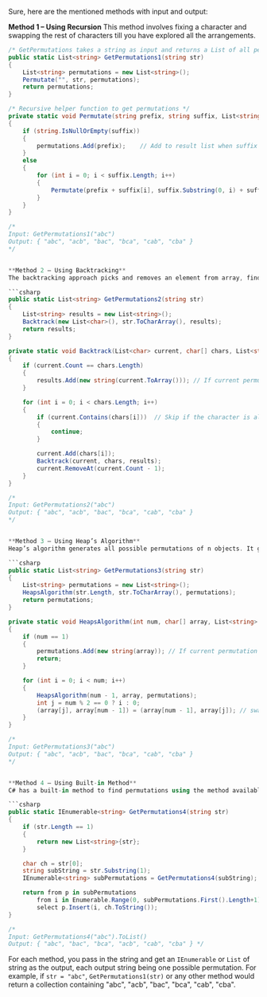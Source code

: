 Sure, here are the mentioned methods with input and output:

**Method 1 – Using Recursion**
This method involves fixing a character and swapping the rest of characters till you have explored all the arrangements.

```csharp
/* GetPermutations takes a string as input and returns a List of all permutations */
public static List<string> GetPermutations1(string str)
{
    List<string> permutations = new List<string>();
    Permutate("", str, permutations);
    return permutations;
}

/* Recursive helper function to get permutations */
private static void Permutate(string prefix, string suffix, List<string> permutations)
{
    if (string.IsNullOrEmpty(suffix))
    {
        permutations.Add(prefix);    // Add to result list when suffix is empty
    }
    else 
    {
        for (int i = 0; i < suffix.Length; i++)
        {
            Permutate(prefix + suffix[i], suffix.Substring(0, i) + suffix.Substring(i + 1), permutations);
        }
    }
}

/* 
Input: GetPermutations1("abc")
Output: { "abc", "acb", "bac", "bca", "cab", "cba" }
*/


**Method 2 – Using Backtracking**
The backtracking approach picks and removes an element from array, finds the permutations of the rest of elements, and then reinserts the picked element at all possible positions.

```csharp
public static List<string> GetPermutations2(string str)
{
    List<string> results = new List<string>();
    Backtrack(new List<char>(), str.ToCharArray(), results);
    return results;
}

private static void Backtrack(List<char> current, char[] chars, List<string> results)
{
    if (current.Count == chars.Length)
    {
        results.Add(new string(current.ToArray())); // If current permutation is valid
    }

    for (int i = 0; i < chars.Length; i++)
    {
        if (current.Contains(chars[i]))  // Skip if the character is already in current
        {
            continue;
        }

        current.Add(chars[i]);
        Backtrack(current, chars, results);
        current.RemoveAt(current.Count - 1);
    }
}

/* 
Input: GetPermutations2("abc")
Output: { "abc", "acb", "bac", "bca", "cab", "cba" }
*/


**Method 3 – Using Heap’s Algorithm**
Heap’s algorithm generates all possible permutations of n objects. It generates each permutation from the previous one by interchanging a single pair of elements.

```csharp
public static List<string> GetPermutations3(string str)
{
    List<string> permutations = new List<string>();
    HeapsAlgorithm(str.Length, str.ToCharArray(), permutations);
    return permutations;
}

private static void HeapsAlgorithm(int num, char[] array, List<string> permutations)
{
    if (num == 1)
    {
        permutations.Add(new string(array)); // If current permutation is valid
        return;
    }

    for (int i = 0; i < num; i++)
    {
        HeapsAlgorithm(num - 1, array, permutations);
        int j = num % 2 == 0 ? i : 0;
        (array[j], array[num - 1]) = (array[num - 1], array[j]); // swap elements
    }
}

/* 
Input: GetPermutations3("abc")
Output: { "abc", "acb", "bac", "bca", "cab", "cba" }
*/


**Method 4 – Using Built-in Method**
C# has a built-in method to find permutations using the method available in LINQ. It is suited for small strings only.

```csharp
public static IEnumerable<string> GetPermutations4(string str)
{
    if (str.Length == 1) 
    {
        return new List<string>{str};
    }

    char ch = str[0];
    string subString = str.Substring(1);
    IEnumerable<string> subPermutations = GetPermutations4(subString);

    return from p in subPermutations
        from i in Enumerable.Range(0, subPermutations.First().Length+1)
        select p.Insert(i, ch.ToString());
}

/* 
Input: GetPermutations4("abc").ToList()
Output: { "abc", "bac", "bca", "acb", "cab", "cba" } */
```

For each method, you pass in the string and get an `IEnumerable` or `List` of string as the output, each output string being one possible permutation. For example, if `str = "abc"`, `GetPermutations1(str)` or any other method would return a collection containing "abc", "acb", "bac", "bca", "cab", "cba".
